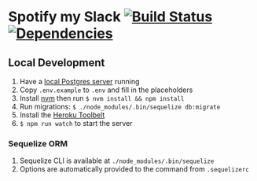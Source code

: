 # Spotify my Slack [![Build Status](https://travis-ci.com/micthiesen/spotify-my-slack.svg?branch=master)](https://travis-ci.com/micthiesen/spotify-my-slack) [![Dependencies](https://david-dm.org/micthiesen/spotify-my-slack.svg)](https://david-dm.org/micthiesen/spotify-my-slack)

## Local Development
1. Have a [local Postgres server](https://devcenter.heroku.com/articles/heroku-postgresql#local-setup) running
1. Copy `.env.example` to `.env` and fill in the placeholders
1. Install [nvm](https://github.com/creationix/nvm) then run `$ nvm install && npm install`
1. Run migrations: `$ ./node_modules/.bin/sequelize db:migrate`
1. Install the [Heroku Toolbelt](https://devcenter.heroku.com/articles/heroku-cli#download-and-install)
1. `$ npm run watch` to start the server

### Sequelize ORM
1. Sequelize CLI is available at `./node_modules/.bin/sequelize`
1. Options are automatically provided to the command from `.sequelizerc`
